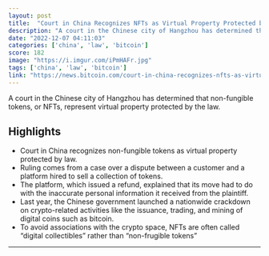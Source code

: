 ```yaml
---
layout: post
title:  "Court in China Recognizes NFTs as Virtual Property Protected by Law"
description: "A court in the Chinese city of Hangzhou has determined that non-fungible tokens, or NFTs, represent virtual property protected by the law."
date: "2022-12-07 04:11:03"
categories: ['china', 'law', 'bitcoin']
score: 182
image: "https://i.imgur.com/iPmHAFr.jpg"
tags: ['china', 'law', 'bitcoin']
link: "https://news.bitcoin.com/court-in-china-recognizes-nfts-as-virtual-property-protected-by-law/"
---
```


A court in the Chinese city of Hangzhou has determined that non-fungible tokens, or NFTs, represent virtual property protected by the law.

## Highlights

- Court in China recognizes non-fungible tokens as virtual property protected by law.
- Ruling comes from a case over a dispute between a customer and a platform hired to sell a collection of tokens.
- The platform, which issued a refund, explained that its move had to do with the inaccurate personal information it received from the plaintiff.
- Last year, the Chinese government launched a nationwide crackdown on crypto-related activities like the issuance, trading, and mining of digital coins such as bitcoin.
- To avoid associations with the crypto space, NFTs are often called “digital collectibles” rather than “non-frugible tokens”

---
